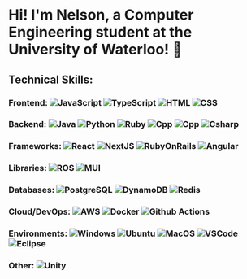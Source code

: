 # Hi! I'm Nelson, a Computer Engineering student at the University of Waterloo! :wave:

## Technical Skills:
### Frontend: ![JavaScript](https://img.shields.io/badge/JavaScript-F7DF1E?style=plastic&logo=JavaScript&logoColor=white) ![TypeScript](https://img.shields.io/badge/TypeScript-007ACC?style=plastic&logo=typescript&logoColor=white) ![HTML](https://img.shields.io/badge/HTML5-E34F26?style=plastic&logo=html5&logoColor=white) ![CSS](https://img.shields.io/badge/CSS-239120?&style=plastic&logo=css3&logoColor=white)

### Backend: ![Java](https://img.shields.io/badge/Java-ED8B00?style=plastic&logo=openjdk&logoColor=white) ![Python](https://img.shields.io/badge/Python-3776AB?style=plastic&logo=python&logoColor=white) ![Ruby](https://img.shields.io/badge/Ruby-CC342D?style=plastic&logo=ruby&logoColor=white) ![Cpp](https://img.shields.io/badge/C%2B%2B-00599C?style=plastic&logo=c%2B%2B&logoColor=white) ![Cpp](https://img.shields.io/badge/C-00599C?style=plastic&logo=c&logoColor=white) ![Csharp](https://img.shields.io/badge/C%23-239120?style=plastic&logo=c-sharp&logoColor=white)

### Frameworks: ![React](https://img.shields.io/badge/React-20232A?style=plastic&logo=react&logoColor=61DAFB) ![NextJS](https://img.shields.io/badge/Next.js-000?logo=nextdotjs&logoColor=fff&style=plastic) ![RubyOnRails](https://img.shields.io/badge/Ruby_on_Rails-CC0000?style=plastic&logo=ruby-on-rails&logoColor=white) ![Angular](https://img.shields.io/badge/Angular-DD0031?style=plastic&logo=angular&logoColor=white)

### Libraries: ![ROS](https://img.shields.io/badge/ROS-22314E?style=plastic&logo=ros&logoColor=white) ![MUI](https://img.shields.io/badge/Material--UI-007FFF?style=plastic&logo=mui&logoColor=white)

### Databases: ![PostgreSQL](https://img.shields.io/badge/PostgreSQL-316192?style=plastic&logo=postgresql&logoColor=white) ![DynamoDB](https://img.shields.io/badge/Amazon%20DynamoDB-4053D6?style=plastic&logo=Amazon%20DynamoDB&logoColor=white) ![Redis](https://img.shields.io/badge/redis-%23DD0031.svg?&style=plastic&logo=redis&logoColor=white)

### Cloud/DevOps: ![AWS](https://img.shields.io/badge/Amazon_AWS-232F3E?style=plastic&logo=amazon-aws&logoColor=white) ![Docker](https://img.shields.io/badge/Docker-2496ED?style=plastic&logo=docker&logoColor=white) ![Github Actions](https://img.shields.io/badge/Github_Actions-2088FF?style=plastic&logo=github-actions&logoColor=white)

### Environments: ![Windows](https://img.shields.io/badge/Windows-0078D6?style=plastic&logo=windows&logoColor=white) ![Ubuntu](https://img.shields.io/badge/Ubuntu-E95420?style=plastic&logo=ubuntu&logoColor=white) ![MacOS](https://img.shields.io/badge/Mac%20OS-000000?style=plastic&logo=apple&logoColor=white) ![VSCode](https://img.shields.io/badge/Visual_Studio_Code-0078D4?style=plastic&logo=visual%20studio%20code&logoColor=white) ![Eclipse](https://img.shields.io/badge/Eclipse-2C2255?style=plastic&logo=eclipse&logoColor=white)

### Other: ![Unity](https://img.shields.io/badge/Unity-100000?style=plastic&logo=unity&logoColor=white)



<!--
**NelsonL2903/NelsonL2903** is a ✨ _special_ ✨ repository because its `README.md` (this file) appears on your GitHub profile.

Here are some ideas to get you started:

- 🔭 I’m currently working on ...
- 🌱 I’m currently learning ...
- 👯 I’m looking to collaborate on ...
- 🤔 I’m looking for help with ...
- 💬 Ask me about ...
- 📫 How to reach me: ...
- 😄 Pronouns: ...
- ⚡ Fun fact: ...
-->
